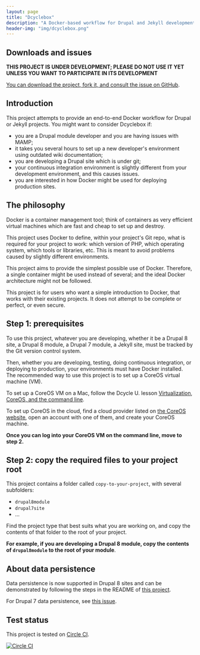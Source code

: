 ```yaml
---
layout: page
title: "Dcyclebox"
description: "A Docker-based workflow for Drupal and Jekyll development, testing, continuous integration and deployment."
header-img: "img/dcyclebox.png"
---
```


Downloads and issues
-----

**THIS PROJECT IS UNDER DEVELOPMENT; PLEASE DO NOT USE IT YET UNLESS YOU WANT TO PARTICIPATE IN ITS DEVELOPMENT**

[You can download the project, fork it, and consult the issue on GitHub](https://github.com/dcycleproject/dcyclebox).

Introduction
-----

This project attempts to provide an end-to-end Docker workflow for Drupal or Jekyll projects. You might want to consider Dcyclebox if:

 * you are a Drupal module developer and you are having issues with MAMP;
 * it takes you several hours to set up a new developer's environment using outdated wiki documentation;
 * you are developing a Drupal site which is under git;
 * your continuous integration environment is slightly different from your development environment, and this causes issues.
 * you are interested in how Docker might be used for deploying production sites.

The philosophy
-----

Docker is a container management tool; think of containers as very efficient virtual machines which are fast and cheap to set up and destroy.

This project uses Docker to define, within your project's Git repo, what is required for your project to work: which version of PHP, which operating system, which tools or libraries, etc. This is meant to avoid problems caused by slightly different environments.

This project aims to provide the simplest possible use of Docker. Therefore, a single container might be used instead of several; and the ideal Docker architecture might not be followed.

This project is for users who want a simple introduction to Docker, that works with their existing projects. It does not attempt to be complete or perfect, or even secure.

Step 1: prerequisites
-----

To use this project, whatever you are developing, whether it be a Drupal 8 site, a Drupal 8 module, a Drupal 7 module, a Jekyll site, must be tracked by the Git version control system.

Then, whether you are developing, testing, doing continuous integration, or deploying to production, your environments must have Docker installed. The recommended way to use this project is to set up a CoreOS virtual machine (VM).

To set up a CoreOS VM on a Mac, follow the Dcycle U. lesson [Virtualization, CoreOS, and the command line](http://u.dcycle.com/2015/03/29/01-command-line/).

To set up CoreOS in the cloud, find a cloud provider listed on [the CoreOS website](https://coreos.com/docs/), open an account with one of them, and create your CoreOS machine.

**Once you can log into your CoreOS VM on the command line, move to step 2.**

Step 2: copy the required files to your project root
-----

This project contains a folder called `copy-to-your-project`, with several subfolders:

 * `drupal8module`
 * `drupal7site`
 * ...

Find the project type that best suits what you are working on, and copy the contents of that folder to the root of your project.

**For example, if you are developing a Drupal 8 module, copy the contents of `drupal8module` to the root of your module**.

About data persistence
-----

Data persistence is now supported in Drupal 8 sites and can be demonstrated by following the steps in the README of [this project](https://github.com/alberto56/dcyclebox_drupal8site_example).

For Drupal 7 data persistence, see [this issue](https://github.com/dcycleproject/dcyclebox/issues/2).

Test status
-----

This project is tested on [Circle CI](https://circleci.com/).

[![Circle CI](https://circleci.com/gh/dcycleproject/dcyclebox/tree/master.svg?style=svg)](https://circleci.com/gh/dcycleproject/dcyclebox/tree/master)
